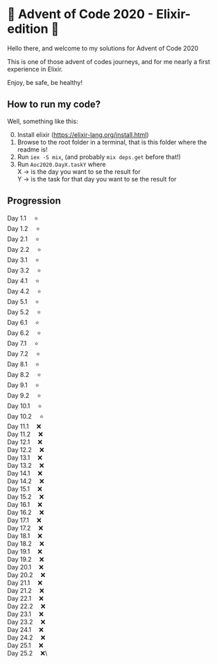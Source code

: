 # 🎄 Advent of Code 2020 - Elixir-edition 🎄

Hello there, and welcome to my solutions for Advent of Code 2020

This is one of those advent of codes journeys, and for me nearly a first experience in Elixir.

Enjoy, be safe, be healthy!

## How to run my code?
Well, something like this:

0. Install elixir (https://elixir-lang.org/install.html)
1. Browse to the root folder in a terminal, that is this folder where the readme is!
2. Run `iex -S mix`, (and probably `mix deps.get` before that!)
3. Run `Aoc2020.DayX.taskY` where\
    X -> is the day you want to se the result for\
    Y -> is the task for that day you want to se the result for
    
## Progression
Day 1.1 &emsp;:star:\
Day 1.2 &emsp;:star:\
Day 2.1 &emsp;:star:\
Day 2.2 &emsp;:star:\
Day 3.1 &emsp;:star:\
Day 3.2 &emsp;:star:\
Day 4.1 &emsp;:star:\
Day 4.2 &emsp;:star:\
Day 5.1 &emsp;:star:\
Day 5.2 &emsp;:star:\
Day 6.1 &emsp;:star:\
Day 6.2 &emsp;:star:\
Day 7.1 &emsp;:star:\
Day 7.2 &emsp;:star:\
Day 8.1 &emsp;:star:\
Day 8.2 &emsp;:star:\
Day 9.1 &emsp;:star:\
Day 9.2 &emsp;:star:\
Day 10.1 &emsp;:star:\
Day 10.2 &emsp;:star:\
Day 11.1 &emsp;:x:\
Day 11.2 &emsp;:x:\
Day 12.1 &emsp;:x:\
Day 12.2 &emsp;:x:\
Day 13.1 &emsp;:x:\
Day 13.2 &emsp;:x:\
Day 14.1 &emsp;:x:\
Day 14.2 &emsp;:x:\
Day 15.1 &emsp;:x:\
Day 15.2 &emsp;:x:\
Day 16.1 &emsp;:x:\
Day 16.2 &emsp;:x:\
Day 17.1 &emsp;:x:\
Day 17.2 &emsp;:x:\
Day 18.1 &emsp;:x:\
Day 18.2 &emsp;:x:\
Day 19.1 &emsp;:x:\
Day 19.2 &emsp;:x:\
Day 20.1 &emsp;:x:\
Day 20.2 &emsp;:x:\
Day 21.1 &emsp;:x:\
Day 21.2 &emsp;:x:\
Day 22.1 &emsp;:x:\
Day 22.2 &emsp;:x:\
Day 23.1 &emsp;:x:\
Day 23.2 &emsp;:x:\
Day 24.1 &emsp;:x:\
Day 24.2 &emsp;:x:\
Day 25.1 &emsp;:x:\
Day 25.2 &emsp;:x:\
